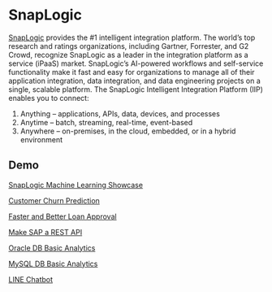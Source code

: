 # SnapLogic
[SnapLogic](https://www.snaplogic.com) provides the #1 intelligent integration platform. The world’s top research and ratings organizations, including Gartner, Forrester, and G2 Crowd, recognize SnapLogic as a leader in the integration platform as a service (iPaaS) market. SnapLogic’s AI-powered workflows and self-service functionality make it fast and easy for organizations to manage all of their application integration, data integration, and data engineering projects on a single, scalable platform. The SnapLogic Intelligent Integration Platform (IIP) enables you to connect:
1. Anything – applications, APIs, data, devices, and processes
2. Anytime – batch, streaming, real-time, event-based
3. Anywhere – on-premises, in the cloud,
embedded, or in a hybrid environment 
## Demo
[SnapLogic Machine Learning Showcase](https://www.snaplogic.com/machine-learning-showcase)

[Customer Churn Prediction](https://www.snaplogic.com/machine-learning-showcase/customer-churn-prediction)

[Faster and Better Loan Approval](https://www.snaplogic.com/machine-learning-showcase/loan-repayment-prediction)

[Make SAP a REST API](https://jumpai.github.io/SnapLogic/SAP/GetSalesOrderOfCustomer.html)

[Oracle DB Basic Analytics](https://jumpai.github.io/SnapLogic/Oracle/Analytics.html)

[MySQL DB Basic Analytics](https://jumpai.github.io/SnapLogic/MySQL/Analytics.html)

[LINE Chatbot](https://jumpai.github.io/SnapLogic/LINE/Chatbot.html)
